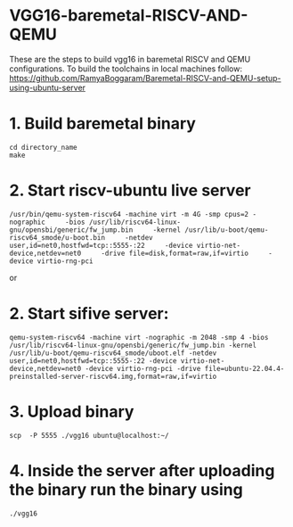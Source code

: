 # VGG16-baremetal-RISCV-AND-QEMU
These are the steps to build vgg16 in baremetal RISCV and QEMU configurations. To build the toolchains in local machines follow: https://github.com/RamyaBoggaram/Baremetal-RISCV-and-QEMU-setup-using-ubuntu-server
# 1. Build baremetal binary
```
cd directory_name
make
```
# 2. Start riscv-ubuntu live server
```
/usr/bin/qemu-system-riscv64 -machine virt -m 4G -smp cpus=2 -nographic     -bios /usr/lib/riscv64-linux-gnu/opensbi/generic/fw_jump.bin     -kernel /usr/lib/u-boot/qemu-riscv64_smode/u-boot.bin     -netdev user,id=net0,hostfwd=tcp::5555-:22     -device virtio-net-device,netdev=net0     -drive file=disk,format=raw,if=virtio     -device virtio-rng-pci
```
or
# 2. Start sifive server:
```
qemu-system-riscv64 -machine virt -nographic -m 2048 -smp 4 -bios /usr/lib/riscv64-linux-gnu/opensbi/generic/fw_jump.bin -kernel /usr/lib/u-boot/qemu-riscv64_smode/uboot.elf -netdev user,id=net0,hostfwd=tcp::5555-:22 -device virtio-net-device,netdev=net0 -device virtio-rng-pci -drive file=ubuntu-22.04.4-preinstalled-server-riscv64.img,format=raw,if=virtio
```
# 3. Upload binary
```
scp  -P 5555 ./vgg16 ubuntu@localhost:~/
```
# 4. Inside the server after uploading the binary run the binary using
```
./vgg16
```
